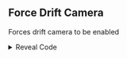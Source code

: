 ## Force Drift Camera

Forces drift camera to be enabled

<details>
<summary>Reveal Code</summary>

```hex
006F99B7 00000001
```
</details>